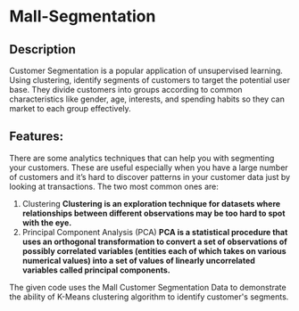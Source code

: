 # Mall-Segmentation
## **Description**
Customer Segmentation is a popular application of unsupervised learning. Using clustering, identify segments of customers to target the potential user base. They divide customers into groups according to common characteristics like gender, age, interests, and spending habits so they can market to each group  effectively.
## **Features:**
There are some analytics techniques that can help you with segmenting your customers. These are useful especially when you have a large number of customers and it’s hard to discover patterns in your customer data just by looking at transactions. The two most common ones are:

1) Clustering
     **Clustering is an exploration technique for datasets where relationships between different observations may be too hard to spot with the eye.**
2) Principal Component Analysis (PCA)
     **PCA is a statistical procedure that uses an orthogonal transformation to convert a set of observations of possibly correlated variables (entities each of which takes on various numerical values) into a set of values of linearly uncorrelated variables called principal components.**

The given code uses the Mall Customer Segmentation Data to demonstrate the ability of K-Means clustering algorithm to identify customer's segments.
